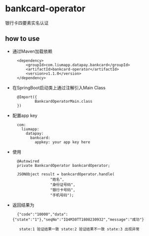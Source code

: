 # bankcard-operator 

银行卡四要素实名认证

## how to use

* 通过Maven加载依赖
        
        <dependency>
            <groupId>com.liumapp.datapay.bankcard</groupId>
            <artifactId>bankcard-operator</artifactId>
            <version>v1.1.0</version>
        </dependency>
        
* 在SpringBoot启动类上通过注解引入Main Class

        @Import({
                BankcardOperatorMain.class
        })        
        
* 配置app key

        com:
          liumapp:
            datapay:
              bankcard:
                appkey: your app key here

* 使用
        
        @Autowired
        private BankcardOperator bankcardOperator;

        JSONObject result = bankcardOperator.handle(
                       "姓名",
                       "身份证号码",
                       "银行卡号码",
                       "手机号码");  
                       
* 返回结果为

        {"code":"10000","data":{"state":"1"},"seqNo":"IQ4M30TT1808230932","message":"成功"}
                
         state:1 验证结果一致 state:2 验证结果不一致 state:3 出现异常
    



                                
